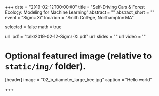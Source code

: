 +++
date = "2019-02-12T00:00:00"
title = "Self-Driving Cars & Forest Ecology: Modeling for Machine Learning"
abstract = ""
abstract_short = ""
event = "Sigma Xi"
location = "Smith College, Northampton MA"

selected = false
math = true

url_pdf = "talk/2019-02-12-Sigma-Xi.pdf"
url_slides = ""
url_video = ""

# Optional featured image (relative to `static/img/` folder).
[header]
image = "02_b_diameter_large_tree.jpg"
caption = "Hello world"

+++

